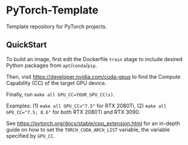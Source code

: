 # PyTorch-Template
Template repository for PyTorch projects.

## QuickStart

To build an image, first edit the Dockerfile `train` stage to include 
desired Python packages from `apt`/`conda`/`pip`.

Then, visit https://developer.nvidia.com/cuda-gpus to find the
Compute Capability (CC) of the target GPU device.

Finally, run `make all GPU_CC=YOUR_GPU_CC(s)`.

Examples: (1) `make all GPU_CC="7.5"` for RTX 2080Ti, 
(2) `make all GPU_CC="7.5; 8.6"` for both RTX 2080Ti and RTX 3090.

See https://pytorch.org/docs/stable/cpp_extension.html 
for an in-depth guide on how to set the `TORCH_CUDA_ARCH_LIST` variable, 
the variable specified by `GPU_CC`.
